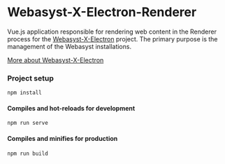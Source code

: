 # Webasyst-X-Electron-Renderer

Vue.js application responsible for rendering web content in the Renderer process for the [Webasyst-X-Electron](https://cli.vuejs.org/config/) project. The primary purpose is the management of the Webasyst installations.

[More about Webasyst-X-Electron](https://cli.vuejs.org/config/)

### Project setup
```
npm install
```

#### Compiles and hot-reloads for development
```
npm run serve
```

#### Compiles and minifies for production
```
npm run build
```
